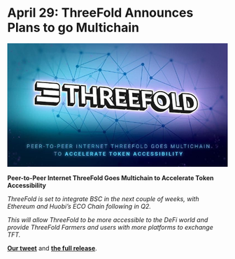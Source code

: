 # April 29: ThreeFold Announces Plans to go Multichain

![](img/threefold_goes_multichain.jpg)

**Peer-to-Peer Internet ThreeFold Goes Multichain to Accelerate Token Accessibility**

_ThreeFold is set to integrate BSC in the next couple of weeks, with Ethereum and Huobi’s ECO Chain following in Q2._

_This will allow ThreeFold to be more accessible to the DeFi world and provide ThreeFold Farmers and users with more platforms to exchange TFT._

**[Our tweet](https://twitter.com/threefold_io/status/1387762711417786368)** and **[the full release](https://bitcoinist.com/peer-to-peer-internet-threefold-goes-multichain-to-accelerate-token-accessibility/)**.